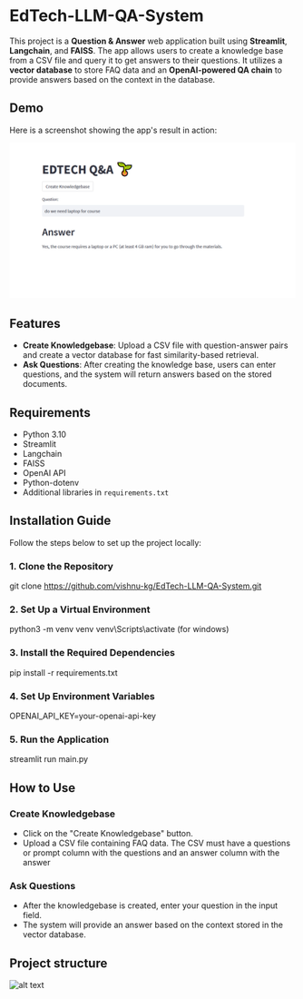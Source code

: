 # EdTech-LLM-QA-System


This project is a **Question & Answer** web application built using **Streamlit**, **Langchain**, and **FAISS**. The app allows users to create a knowledge base from a CSV file and query it to get answers to their questions. It utilizes a **vector database** to store FAQ data and an **OpenAI-powered QA chain** to provide answers based on the context in the database.

## Demo

Here is a screenshot showing the app's result in action:

![alt text](image.png)

## Features

- **Create Knowledgebase**: Upload a CSV file with question-answer pairs and create a vector database for fast similarity-based retrieval.
- **Ask Questions**: After creating the knowledge base, users can enter questions, and the system will return answers based on the stored documents.

## Requirements

- Python 3.10
- Streamlit
- Langchain
- FAISS
- OpenAI API
- Python-dotenv
- Additional libraries in `requirements.txt`

## Installation Guide

Follow the steps below to set up the project locally:

### 1. Clone the Repository


git clone https://github.com/vishnu-kg/EdTech-LLM-QA-System.git


### 2.  Set Up a Virtual Environment

 python3 -m venv venv
 venv\Scripts\activate (for windows)

### 3. Install the Required Dependencies

pip install -r requirements.txt

### 4. Set Up Environment Variables

OPENAI_API_KEY=your-openai-api-key

### 5.  Run the Application

streamlit run main.py


##   How to Use
### Create Knowledgebase

   - Click on the "Create Knowledgebase" button.
   - Upload a CSV file containing FAQ data. The CSV must have a questions or prompt column with the questions and an answer column with the answer

### Ask Questions
 - After the knowledgebase is created, enter your question in the input field.
 - The system will provide an answer based on the context stored in the vector database.

## Project structure


 ![alt text](image-2.png)








